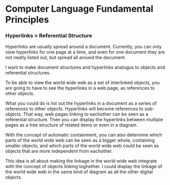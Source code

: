 ﻿Computer Language Fundamental Principles
========================================

### **Hyperlinks = Referential Structure**

Hyperlinks are usually spread around a document. Currently, you can only view hyperlinks for one page at a time, and even for one document they are not neatly listed out, but spread all around the document.

I want to make document structures and hyperlinks analogus to objects and referential structures.

To be able to view the world wide web as a set of interlinked objects, you are going to have to see the hyperlinks in a web page, as references to other objects.

What you could do is list out the hyperlinks in a document as a series of references to other objects. Hyperlinks will become references to sub-objects. That way, web pages linking to eachother can be seen as a referential structure. Then you can display the hyperlinks between multiple pages as a tree structure of related items or even in a diagram.

With the concept of automatic containment, you can also determine which parts of the world wide web can be seen as a bigger whole, containing smaller objects, and which parts of the world wide web could be seen as objects that are more independent from eachother.

This idea is all about making the linkage in the world wide web integrate with the concept of objects linking toghether. I could display the linkage of the world wide web in the same kind of diagram as all the other digital objects.
